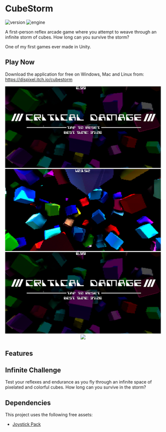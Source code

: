# CubeStorm

![version](https://img.shields.io/badge/Version-1.0-green)
![engine](https://img.shields.io/badge/Engine-Unity-blue)

A first-person reflex arcade game where you attempt to weave through an infinite storm of cubes. How long can you survive the storm?

One of my first games ever made in Unity.

## Play Now

Download the application for free on Windows, Mac and Linux from: https://dispixel.itch.io/cubestorm

<p align="center">
  <img src="1.png" />
  <img src="2.png" />
  <img src="3.png" />
  <img src="4.png" />
</p>

## Features

## Infinite Challenge

Test your reflexes and endurance as you fly through an infinite space of pixelated and colorful cubes. How long can you survive in the storm?

## Dependencies

This project uses the following free assets:

- [Joystick Pack](https://assetstore.unity.com/packages/tools/input-management/joystick-pack-107631)
